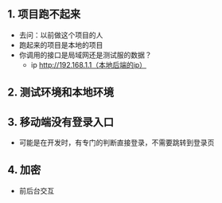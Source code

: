 ## 1. 项目跑不起来
* 去问：以前做这个项目的人
* 跑起来的项目是本地的项目
* 你调用的接口是局域网还是测试服的数据？
  * ip  http://192.168.1.1（本地后端的ip）
## 2. 测试环境和本地环境
## 3. 移动端没有登录入口
* 可能是在开发时，有专门的判断直接登录，不需要跳转到登录页
## 4. 加密
* 前后台交互